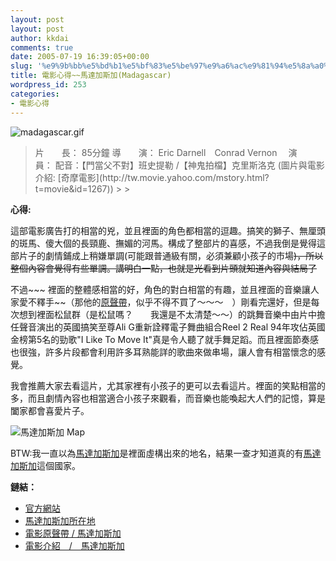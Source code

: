 ```yaml
---
layout: post
layout: post
author: kkdai
comments: true
date: 2005-07-19 16:39:05+00:00
slug: '%e9%9b%bb%e5%bd%b1%e5%bf%83%e5%be%97%e9%a6%ac%e9%81%94%e5%8a%a0%e6%96%af%e5%8a%a0madagascar'
title: 電影心得~~馬達加斯加(Madagascar)
wordpress_id: 253
categories:
- 電影心得
---
```


![madagascar.gif](http://www.evanlin.com/blog/archives/20050719/madagascar.gif)

<blockquote>片　　長： 85分鐘  
導　　演： Eric Darnell　Conrad Vernon　  
演　　員： 配音：【門當父不對】班史提勒 /【神鬼拍檔】克里斯洛克   
(圖片與電影介紹: [奇摩電影](http://tw.movie.yahoo.com/mstory.html?t=movie&id=1267))
> 
> </blockquote>

**心得:**

這部電影廣告打的相當的兇，並且裡面的角色都相當的逗趣。搞笑的獅子、無厘頭的斑馬、傻大個的長頸鹿、撫媚的河馬。構成了整部片的喜感，不過我倒是覺得這部片子的劇情鋪成上稍嫌單調(可能跟普通級有關，必須兼顧小孩子的市場~~)，所以整個內容會覺得有些單調。講明白一點，也就是光看到片頭就知道內容與結局了~~

不過~~~ 裡面的整體感相當的好，角色的對白相當的有趣，並且裡面的音樂讓人家愛不釋手~~（那他的[原聲帶](http://www.books.com.tw/exep/cdfile.php?item=0020102836)，似乎不得不買了～～～　）剛看完還好，但是每次想到裡面松鼠群（是松鼠嗎？　　我還是不太清楚～～）的跳舞音樂中由片中擔任聲音演出的英國搞笑至尊Ali G重新詮釋電子舞曲組合Reel 2 Real 94年攻佔英國金榜第5名的勁歌"I Like To Move It"真是令人聽了就手舞足蹈。而且裡面節奏感也很強，許多片段都會利用許多耳熟能詳的歌曲來做串場，讓人會有相當懷念的感覺。

我會推薦大家去看這片，尤其家裡有小孩子的更可以去看這片。裡面的笑點相當的多，而且劇情內容也相當適合小孩子來觀看，而音樂也能喚起大人們的記憶，算是闔家都會喜愛片子。

![馬達加斯加
 Map](http://www.worldlanguage.com/CountryMaps/120.gif)

BTW:我一直以為[馬達加斯加](http://www.worldlanguage.com/ChineseTraditional/Countries/Madagascar.htm)是裡面虛構出來的地名，結果一查才知道真的有[馬達加斯加](http://www.worldlanguage.com/ChineseTraditional/Countries/Madagascar.htm)這個國家。

**鏈結：**

  * [官方網站](http://www.uip.com.tw/madagascar/intro.htm)
  * [馬達加斯加所在地](http://www.worldlanguage.com/ChineseTraditional/Countries/Madagascar.htm)
  * [電影原聲帶 / 馬達加斯加](http://www.books.com.tw/exep/cdfile.php?item=0020102836)
  * [電影介紹　/　馬達加斯加](http://tw.movie.yahoo.com/mstory.html?t=movie&id=1267)
